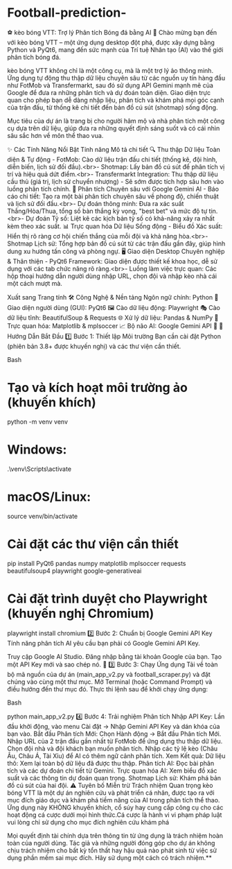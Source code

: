 # Football-prediction-

⚽ kèo bóng VTT: Trợ lý Phân tích Bóng đá bằng AI 🚀
Chào mừng bạn đến với kèo bóng VTT – một ứng dụng desktop đột phá, được xây dựng bằng Python và PyQt6, mang đến sức mạnh của Trí tuệ Nhân tạo (AI) vào thế giới phân tích bóng đá.

kèo bóng VTT không chỉ là một công cụ, mà là một trợ lý ảo thông minh. Ứng dụng tự động thu thập dữ liệu chuyên sâu từ các nguồn uy tín hàng đầu như FotMob và Transfermarkt, sau đó sử dụng API Gemini mạnh mẽ của Google để đưa ra những phân tích và dự đoán toàn diện. Giao diện trực quan cho phép bạn dễ dàng nhập liệu, phân tích và khám phá mọi góc cạnh của trận đấu, từ thống kê chi tiết đến bản đồ cú sút (shotmap) sống động.

Mục tiêu của dự án là trang bị cho người hâm mộ và nhà phân tích một công cụ dựa trên dữ liệu, giúp đưa ra những quyết định sáng suốt và có cái nhìn sâu sắc hơn về môn thể thao vua.

✨ Các Tính Năng Nổi Bật
Tính năng	Mô tả chi tiết
🔍 Thu thập Dữ liệu Toàn diện & Tự động	- FotMob: Cào dữ liệu trận đấu chi tiết (thống kê, đội hình, diễn biến, lịch sử đối đầu).&lt;br>- Shotmap: Lấy bản đồ cú sút để phân tích vị trí và hiệu quả dứt điểm.&lt;br>- Transfermarkt Integration: Thu thập dữ liệu cầu thủ (giá trị, lịch sử chuyển nhượng) - Sẽ sớm được tích hợp sâu hơn vào luồng phân tích chính.
🧠 Phân tích Chuyên sâu với Google Gemini AI	- Báo cáo chi tiết: Tạo ra một bài phân tích chuyên sâu về phong độ, chiến thuật và lịch sử đối đầu.&lt;br>- Dự đoán thông minh: Đưa ra xác suất Thắng/Hòa/Thua, tổng số bàn thắng kỳ vọng, "best bet" và mức độ tự tin.&lt;br>- Dự đoán Tỷ số: Liệt kê các kịch bản tỷ số có khả-năng xảy ra nhất kèm theo xác suất.
📊 Trực quan hóa Dữ liệu Sống động	- Biểu đồ Xác suất: Hiển thị rõ ràng cơ hội chiến thắng của mỗi đội và khả năng hòa.&lt;br>- Shotmap Lịch sử: Tổng hợp bản đồ cú sút từ các trận đấu gần đây, giúp hình dung xu hướng tấn công và phòng ngự.
🖥️ Giao diện Desktop Chuyên nghiệp & Thân thiện	- PyQt6 Framework: Giao diện được thiết kế khoa học, dễ sử dụng với các tab chức năng rõ ràng.&lt;br>- Luồng làm việc trực quan: Các hộp thoại hướng dẫn người dùng nhập URL, chọn đội và nhập kèo nhà cái một cách mượt mà.

Xuất sang Trang tính
🛠️ Công Nghệ & Nền tảng
Ngôn ngữ chính: Python 🐍
Giao diện người dùng (GUI): PyQt6 🖼️
Cào dữ liệu động: Playwright 🎭
Cào dữ liệu tĩnh: BeautifulSoup & Requests 🌐
Xử lý dữ liệu: Pandas & NumPy 🐼
Trực quan hóa: Matplotlib & mplsoccer 📈
Bộ não AI: Google Gemini API 🤖
🚀 Hướng Dẫn Bắt Đầu
1️⃣ Bước 1: Thiết lập Môi trường
Bạn cần cài đặt Python (phiên bản 3.8+ được khuyến nghị) và các thư viện cần thiết.

Bash

# Tạo và kích hoạt môi trường ảo (khuyến khích)
python -m venv venv
# Windows:
.\venv\Scripts\activate
# macOS/Linux:
source venv/bin/activate

# Cài đặt các thư viện cần thiết
pip install PyQt6 pandas numpy matplotlib mplsoccer requests beautifulsoup4 playwright google-generativeai

# Cài đặt trình duyệt cho Playwright (khuyến nghị Chromium)
playwright install chromium
2️⃣ Bước 2: Chuẩn bị Google Gemini API Key
Tính năng phân tích AI yêu cầu bạn phải có Google Gemini API Key.

Truy cập Google AI Studio.
Đăng nhập bằng tài khoản Google của bạn.
Tạo một API Key mới và sao chép nó. 🔑
3️⃣ Bước 3: Chạy Ứng dụng
Tải về toàn bộ mã nguồn của dự án (main_app_v2.py và football_scraper.py) và đặt chúng vào cùng một thư mục.
Mở Terminal (hoặc Command Prompt) và điều hướng đến thư mục đó.
Thực thi lệnh sau để khởi chạy ứng dụng:
<!-- end list -->

Bash

python main_app_v2.py
4️⃣ Bước 4: Trải nghiệm Phân tích
Nhập API Key: Lần đầu khởi động, vào menu Cài đặt -> Nhập Gemini API Key và dán khóa của bạn vào.
Bắt đầu Phân tích Mới:
Chọn Hành động -> Bắt đầu Phân tích Mới.
Nhập URL của 2 trận đấu gần nhất từ FotMob để ứng dụng thu thập dữ liệu.
Chọn đội nhà và đội khách bạn muốn phân tích.
Nhập các tỷ lệ kèo (Châu Âu, Châu Á, Tài Xỉu) để AI có thêm ngữ cảnh phân tích.
Xem Kết quả:
Dữ liệu thô: Xem lại toàn bộ dữ liệu đã được thu thập.
Phân tích AI: Đọc bài phân tích và các dự đoán chi tiết từ Gemini.
Trực quan hóa AI: Xem biểu đồ xác suất và các thông tin dự đoán quan trọng.
Shotmap Lịch sử: Khám phá bản đồ cú sút của hai đội.
⚠️ Tuyên bố Miễn trừ Trách nhiệm Quan trọng
kèo bóng VTT là một dự án nghiên cứu và phát triển cá nhân, được tạo ra với mục đích giáo dục và khám phá tiềm năng của AI trong phân tích thể thao. Ứng dụng này KHÔNG khuyến khích, cổ súy hay cung cấp công cụ cho các hoạt động cá cược dưới mọi hình thức.Cá cược là hành vi vi phạm pháp luật vui lòng chỉ sử dụng cho mục đích nghiên cứu khám phá

Mọi quyết định tài chính dựa trên thông tin từ ứng dụng là trách nhiệm hoàn toàn của người dùng. Tác giả và những người đóng góp cho dự án không chịu trách nhiệm cho bất kỳ tổn thất hay hậu quả nào phát sinh từ việc sử dụng phần mềm sai mục đích. Hãy sử dụng một cách có trách nhiệm.**
